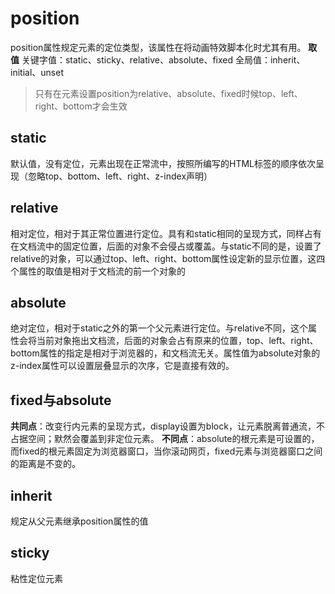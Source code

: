 # position
position属性规定元素的定位类型，该属性在将动画特效脚本化时尤其有用。
**取值**
关键字值：static、sticky、relative、absolute、fixed
全局值：inherit、initial、unset

> 只有在元素设置position为relative、absolute、fixed时候top、left、right、bottom才会生效

## static
默认值，没有定位，元素出现在正常流中，按照所编写的HTML标签的顺序依次呈现（忽略top、bottom、left、right、z-index声明）
## relative
相对定位，相对于其正常位置进行定位。具有和static相同的呈现方式，同样占有在文档流中的固定位置，后面的对象不会侵占或覆盖。与static不同的是，设置了relative的对象，可以通过top、left、right、bottom属性设定新的显示位置，这四个属性的取值是相对于文档流的前一个对象的
## absolute
绝对定位，相对于static之外的第一个父元素进行定位。与relative不同，这个属性会将当前对象拖出文档流，后面的对象会占有原来的位置，top、left、right、bottom属性的指定是相对于浏览器的，和文档流无关。属性值为absolute对象的z-index属性可以设置层叠显示的次序，它是直接有效的。
## fixed与absolute
**共同点**：改变行内元素的呈现方式，display设置为block，让元素脱离普通流，不占据空间；默然会覆盖到非定位元素。
**不同点**：absolute的根元素是可设置的，而fixed的根元素固定为浏览器窗口，当你滚动网页，fixed元素与浏览器窗口之间的距离是不变的。
## inherit
规定从父元素继承position属性的值
## sticky
粘性定位元素

